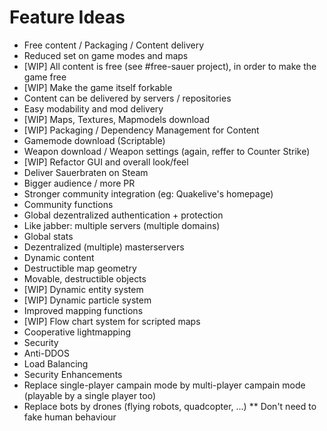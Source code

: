 # Feature Ideas

* Free content / Packaging / Content delivery
 * Reduced set on game modes and maps
 * [WIP] All content is free (see #free-sauer project), in order to make the game free
 * [WIP] Make the game itself forkable
 * Content can be delivered by servers / repositories
* Easy modability and mod delivery
 * [WIP] Maps, Textures, Mapmodels download
 * [WIP] Packaging / Dependency Management for Content
 * Gamemode download (Scriptable)
 * Weapon download / Weapon settings (again, reffer to Counter Strike)
* [WIP] Refactor GUI and overall look/feel
* Deliver Sauerbraten on Steam 
 * Bigger audience / more PR
 * Stronger community integration (eg: Quakelive's homepage)
* Community functions
 * Global dezentralized authentication + protection
  * Like jabber: multiple servers (multiple domains)
 * Global stats
 * Dezentralized (multiple) masterservers
* Dynamic content
 * Destructible map geometry
 * Movable, destructible objects
 * [WIP] Dynamic entity system
 * [WIP] Dynamic particle system
* Improved mapping functions
 * [WIP] Flow chart system for scripted maps
 * Cooperative lightmapping
* Security
 * Anti-DDOS
 * Load Balancing
 * Security Enhancements
* Replace single-player campain mode by multi-player campain mode (playable by a single player too)
* Replace bots by drones (flying robots, quadcopter, ...)
** Don't need to fake human behaviour